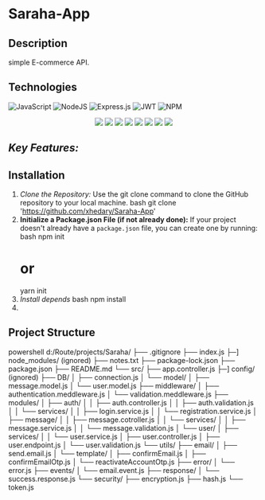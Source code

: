 # Saraha-App

## Description

simple E-commerce API.

## Technologies

<div>
    
  ![JavaScript](https://img.shields.io/badge/javascript-%23323330.svg?style=for-the-badge&logo=javascript&logoColor=%23F7DF1E) ![NodeJS](https://img.shields.io/badge/node.js-6DA55F?style=for-the-badge&logo=node.js&logoColor=white) ![Express.js](https://img.shields.io/badge/express.js-%23404d59.svg?style=for-the-badge&logo=express&logoColor=%2361DAFB) ![JWT](https://img.shields.io/badge/JWT-black?style=for-the-badge&logo=JSON%20web%20tokens) ![NPM](https://img.shields.io/badge/NPM-%23CB3837.svg?style=for-the-badge&logo=npm&logoColor=white)
  <br>
  <center>
  
  <img src="https://camo.githubusercontent.com/2dbe8dc3b8fa5ac59437c9d8c94323ad3f0052d3ff5ac0e9c258ceb5daba76f8/68747470733a2f2f696d672e736869656c64732e696f2f62616467652f31362e332e312d646f74656e762d726564">
  <img src="https://camo.githubusercontent.com/71fe39e1c67b1793f22d11c188a2cdd86438a84e5635b783ed1d1691f8e1c8d2/68747470733a2f2f696d672e736869656c64732e696f2f62616467652f312e34312e302d636c6f7564696e6172792d626c7565">
  <img src="https://camo.githubusercontent.com/a3ff2a5d02a913cdf673537dea66873aecaf58cb8c770f9225e2d2959712ed6b/68747470733a2f2f696d672e736869656c64732e696f2f62616467652f312e342e352d2d6c74732e312d6d756c7465722d726564">
  <img src="https://camo.githubusercontent.com/e098806c441efac8d7c44cbb0cf5000f113dfc54db28d16bbfcbeddc3ba316ed/68747470733a2f2f696d672e736869656c64732e696f2f62616467652f312e31302e302d6d6f7267616e2d726564">
  <img src="https://camo.githubusercontent.com/b9fe7b2faa1b963c1d1b77ee18a4a7689a0d46d18cf38a48ae464f2a03357eba/68747470733a2f2f696d672e736869656c64732e696f2f62616467652f362e392e342d6e6f64656d61696c65722d726564">
  <img src="https://camo.githubusercontent.com/2aa8d320fc8552d10a9f66e1076360d1f0c9ef2ee5adaea034cd13f68ca1efdc/68747470733a2f2f696d672e736869656c64732e696f2f62616467652f352e312e302d6263727970742d726564">
  <img src="https://camo.githubusercontent.com/f73e41f53709208ed3f07c001ccb103454212e26e6d296fa823e02cde579b205/68747470733a2f2f696d672e736869656c64732e696f2f62616467652f312e322e302d657870726573732d2d6173796e632d2d68616e646c65722d726564">
  <img src="https://camo.githubusercontent.com/bdd58addfeff8b18867ab6606b24bd158319885f8c1918ec13c5786259b6c5ab/68747470733a2f2f696d672e736869656c64732e696f2f62616467652f372e302e312d657870726573732d2d76616c696461746f722d726564">

  </center>
</dev>

## _Key Features:_

## Installation

1. _Clone the Repository:_
   Use the git clone command to clone the GitHub repository to your local machine.
   bash
   git clone 'https://github.com/xhedary/Saraha-App'
2. **Initialize a Package.json File (if not already done):**
   If your project doesn't already have a `package.json` file, you can create one by running:
   bash
   npm init
   # or
   yarn init
3. _Install depends_
   bash
   npm install
4. <br>

## Project Structure

powershell
d:/Route/projects/Saraha/
├── .gitignore
├── index.js
├─] node_modules/ (ignored)
├── notes.txt
├── package-lock.json
├── package.json
├── README.md
└── src/
├── app.controller.js
├─] config/ (ignored)
├── DB/
│ ├── connection.js
│ └── model/
│ ├── message.model.js
│ └── user.model.js
├── middleware/
│ ├── authentication.meddleware.js
│ └── validation.meddleware.js
├── modules/
│ ├── auth/
│ │ ├── auth.controller.js
│ │ ├── auth.validation.js
│ │ └── services/
│ │ ├── login.service.js
│ │ └── registration.service.js
│ ├── message/
│ │ ├── message.cotroller.js
│ │ └── services/
│ │ ├── message.service.js
│ │ └── message.validation.js
│ └── user/
│ ├── services/
│ │ └── user.service.js
│ ├── user.controller.js
│ ├── user.endpoint.js
│ └── user.validation.js
└── utils/
├── email/
│ ├── send.email.js
│ └── template/
│ ├── confirmEmail.js
│ ├── confirmEmailOtp.js
│ └── reactivateAccountOtp.js
├── error/
│ └── error.js
├── events/
│ └── email.event.js
├── response/
│ └── success.response.js
└── security/
├── encryption.js
├── hash.js
└── token.js

